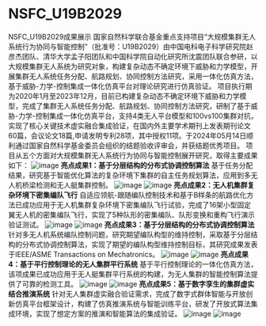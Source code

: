 # NSFC_U19B2029
NSFC_U19B2029成果展示
    国家自然科学联合基金重点支持项目“大规模集群无人系统行为协同与智能控制”（批准号：U19B2029）由中国电科电子科学研究院赵彦杰团队、清华大学孟子阳团队和中国科学院自动化研究所沈震团队联合参研，以大规模集群无人系统为研究对象，构建复杂动态不确定环境下威胁和力学模型，开展集群无人系统任务分配、航路规划、协同控制方法研究，采用一体化仿真方法，基于威胁-力学-控制集成一体化仿真平台对理论研究进行仿真验证。
    项目执行期为2020年1月至2023年12月，目前已构建复杂动态不确定环境下威胁和力学模型，完成了集群无人系统任务分配、航路规划、协同控制方法研究，研制了基于威胁-力学-控制集成一体化仿真平台，支持4类无人平台模型和100vs100集群对抗，实现了核心关键技术虚实融合集成验证，在国内外主要学术期刊上发表期刊论文60篇，会议论文18篇,申请发明专利28项，其中授权11项。于2024年05月14日顺利通过国家自然科学基金委员会组织的结题验收评审会，并获结题优秀项目。
    项目从五个方面对大规模集群无人系统行为协同与智能控制展开研究，取得主要成果如下：
    ![image](https://github.com/libaohua-new/NSFC_U19B2029/assets/59918892/2d328e50-d0cf-4822-9293-f5496cca11d4)
**亮点成果1：基于分层结构的分布式协调控制算法**
基于任务分配结果，研究基于智能优化算法的复杂环境下集群的自主任务规划算法，应用到多无人机桥梁检测和无人艇集群控制。
![image](https://github.com/libaohua-new/NSFC_U19B2029/assets/59918892/9a5a2ad7-1a51-49ec-a962-c6127834b483)
![image](https://github.com/libaohua-new/NSFC_U19B2029/assets/59918892/7de52648-ad85-4749-bd46-5b99f6e7e1b9)
**亮点成果2：无人机集群复杂环境下密集编队飞行**
    自适应领航-跟随编队控制技术和基于B样条的航路优化方法已成功应用于无人机集群复杂环境下密集编队飞行试验，完成了16架小型固定翼无人机的密集编队飞行，实现了5种队形的密集编队、队形变换和重构飞行演示验证测试。
    ![image](https://github.com/libaohua-new/NSFC_U19B2029/assets/59918892/72d2c2f0-f4c7-4ff5-b2dd-697d7ecd230d)
    ![image](https://github.com/libaohua-new/NSFC_U19B2029/assets/59918892/da37fdfa-e417-4248-abbe-cdab39cfa776)
**亮点成果3：基于分层结构的分布式协调控制算法**
    针对多无人机系统编队控制问题，研究期望编队构型的维持控制，采取基于分层结构的分布式协调控制算法，实现了期望的编队构型维持控制目标，其研究成果发表于IEEE/ASME Transactions on Mechatronics。
    ![image](https://github.com/libaohua-new/NSFC_U19B2029/assets/59918892/7a03df8c-57eb-466d-8cb9-cca9310f8d7d)
    ![image](https://github.com/libaohua-new/NSFC_U19B2029/assets/59918892/804759bd-3454-4e56-88d5-c8a0d1edc81f)
**亮点成果4：基于平行控制理论的无人集群平行系统**
    基于平行控制理论的一体化仿真方法，该项成果已成功应用于无人艇集群平行系统的构建，为无人集群的智能控制算法提供了可靠的检测工具。
    ![image](https://github.com/libaohua-new/NSFC_U19B2029/assets/59918892/f5d7d7ac-7aa3-4089-b983-b1b8c37bda3f)
    ![image](https://github.com/libaohua-new/NSFC_U19B2029/assets/59918892/1190fede-9170-44da-99e9-b2c45fdc6525)
**亮点成果5：基于数字孪生的集群虚实结合推演系统**
    针对无人集群虚实融合验证需求，完成了数字式群体智能与开放创新仿真平台框架设计，构建了仿真推演系统与智能训练平台，研发了开放式算法集成环境，实现了想定方案的推演和智能算法的集成验证。
    ![image](https://github.com/libaohua-new/NSFC_U19B2029/assets/59918892/dee5fe1e-a52f-4fb2-9207-81fa2fdd8ae3)
    ![image](https://github.com/libaohua-new/NSFC_U19B2029/assets/59918892/1efb5d2e-6d06-4cde-97a8-8a01605027c5)




    






